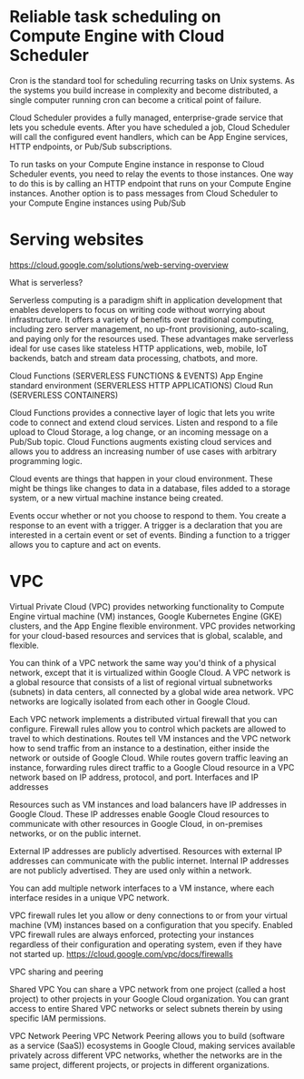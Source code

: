 # Reliable task scheduling on Compute Engine with Cloud Scheduler

Cron is the standard tool for scheduling recurring tasks on Unix systems.
As the systems you build increase in complexity and become distributed, a single computer running cron can become a critical point of failure. 

Cloud Scheduler provides a fully managed, enterprise-grade service that lets you schedule events.
After you have scheduled a job, Cloud Scheduler will call the configured event handlers, which can be App Engine services, HTTP endpoints, or Pub/Sub subscriptions.

To run tasks on your Compute Engine instance in response to Cloud Scheduler events, you need to relay the events to those instances. 
One way to do this is by calling an HTTP endpoint that runs on your Compute Engine instances.
Another option is to pass messages from Cloud Scheduler to your Compute Engine instances using Pub/Sub

# Serving websites

https://cloud.google.com/solutions/web-serving-overview

What is serverless?

Serverless computing is a paradigm shift in application development that enables developers to focus on writing code without worrying about infrastructure. 
It offers a variety of benefits over traditional computing, including zero server management, no up-front provisioning, auto-scaling, and paying only for the resources used. 
These advantages make serverless ideal for use cases like stateless HTTP applications, web, mobile, IoT backends, batch and stream data processing, chatbots, and more.

Cloud Functions (SERVERLESS FUNCTIONS & EVENTS)
App Engine standard environment (SERVERLESS HTTP APPLICATIONS)
Cloud Run (SERVERLESS CONTAINERS)

Cloud Functions provides a connective layer of logic that lets you write code to connect and extend cloud services.
Listen and respond to a file upload to Cloud Storage, a log change, or an incoming message on a Pub/Sub topic.
Cloud Functions augments existing cloud services and allows you to address an increasing number of use cases with arbitrary programming logic. 

Cloud events are things that happen in your cloud environment. These might be things like changes to data in a database,
files added to a storage system, or a new virtual machine instance being created.

Events occur whether or not you choose to respond to them. You create a response to an event with a trigger.
A trigger is a declaration that you are interested in a certain event or set of events. Binding a function to a trigger allows you to capture and act on events.

# VPC

Virtual Private Cloud (VPC) provides networking functionality to Compute Engine virtual machine (VM) instances, 
Google Kubernetes Engine (GKE) clusters, and the App Engine flexible environment. 
VPC provides networking for your cloud-based resources and services that is global, scalable, and flexible.

You can think of a VPC network the same way you'd think of a physical network, except that it is virtualized within Google Cloud. 
A VPC network is a global resource that consists of a list of regional virtual subnetworks (subnets) in data centers, 
all connected by a global wide area network. VPC networks are logically isolated from each other in Google Cloud.

Each VPC network implements a distributed virtual firewall that you can configure. 
Firewall rules allow you to control which packets are allowed to travel to which destinations.
Routes tell VM instances and the VPC network how to send traffic from an instance to a destination, either inside the network or outside of Google Cloud. 
While routes govern traffic leaving an instance, forwarding rules direct traffic to a Google Cloud resource in a VPC network based on IP address, protocol, and port.
Interfaces and IP addresses

Resources such as VM instances and load balancers have IP addresses in Google Cloud. 
These IP addresses enable Google Cloud resources to communicate with other resources in Google Cloud, in on-premises networks, or on the public internet.

External IP addresses are publicly advertised. Resources with external IP addresses can communicate with the public internet. 
Internal IP addresses are not publicly advertised. They are used only within a network. 

You can add multiple network interfaces to a VM instance, where each interface resides in a unique VPC network.

VPC firewall rules let you allow or deny connections to or from your virtual machine (VM) instances based on a configuration that you specify. 
Enabled VPC firewall rules are always enforced, protecting your instances regardless of their configuration and operating system, even if they have not started up.
https://cloud.google.com/vpc/docs/firewalls

VPC sharing and peering

Shared VPC
You can share a VPC network from one project (called a host project) to other projects in your Google Cloud organization. 
You can grant access to entire Shared VPC networks or select subnets therein by using specific IAM permissions. 

VPC Network Peering
VPC Network Peering allows you to build (software as a service (SaaS)) ecosystems in Google Cloud, 
making services available privately across different VPC networks, whether the networks are in the same project, 
different projects, or projects in different organizations.

